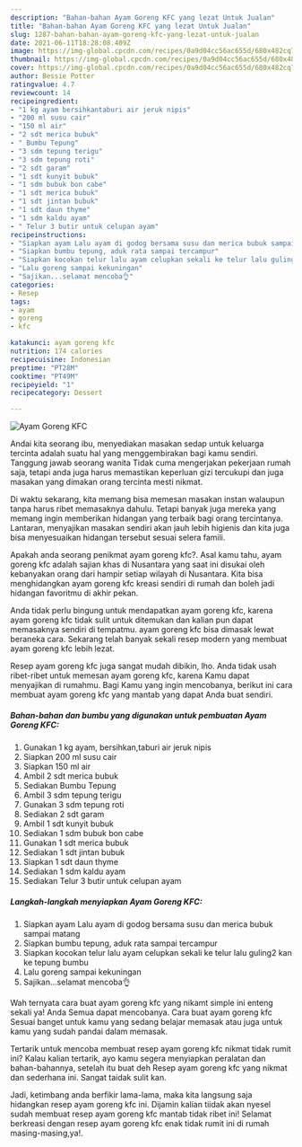 ```yaml
---
description: "Bahan-bahan Ayam Goreng KFC yang lezat Untuk Jualan"
title: "Bahan-bahan Ayam Goreng KFC yang lezat Untuk Jualan"
slug: 1287-bahan-bahan-ayam-goreng-kfc-yang-lezat-untuk-jualan
date: 2021-06-11T18:28:08.409Z
image: https://img-global.cpcdn.com/recipes/0a9d04cc56ac655d/680x482cq70/ayam-goreng-kfc-foto-resep-utama.jpg
thumbnail: https://img-global.cpcdn.com/recipes/0a9d04cc56ac655d/680x482cq70/ayam-goreng-kfc-foto-resep-utama.jpg
cover: https://img-global.cpcdn.com/recipes/0a9d04cc56ac655d/680x482cq70/ayam-goreng-kfc-foto-resep-utama.jpg
author: Bessie Potter
ratingvalue: 4.7
reviewcount: 14
recipeingredient:
- "1 kg ayam bersihkantaburi air jeruk nipis"
- "200 ml susu cair"
- "150 ml air"
- "2 sdt merica bubuk"
- " Bumbu Tepung"
- "3 sdm tepung terigu"
- "3 sdm tepung roti"
- "2 sdt garam"
- "1 sdt kunyit bubuk"
- "1 sdm bubuk bon cabe"
- "1 sdt merica bubuk"
- "1 sdt jintan bubuk"
- "1 sdt daun thyme"
- "1 sdm kaldu ayam"
- " Telur 3 butir untuk celupan ayam"
recipeinstructions:
- "Siapkan ayam Lalu ayam di godog bersama susu dan merica bubuk sampai matang"
- "Siapkan bumbu tepung, aduk rata sampai tercampur"
- "Siapkan kocokan telur lalu ayam celupkan sekali ke telur lalu guling2 kan ke tepung bumbu"
- "Lalu goreng sampai kekuningan"
- "Sajikan...selamat mencoba👌"
categories:
- Resep
tags:
- ayam
- goreng
- kfc

katakunci: ayam goreng kfc 
nutrition: 174 calories
recipecuisine: Indonesian
preptime: "PT28M"
cooktime: "PT49M"
recipeyield: "1"
recipecategory: Dessert

---
```



![Ayam Goreng KFC](https://img-global.cpcdn.com/recipes/0a9d04cc56ac655d/680x482cq70/ayam-goreng-kfc-foto-resep-utama.jpg)

Andai kita seorang ibu, menyediakan masakan sedap untuk keluarga tercinta adalah suatu hal yang menggembirakan bagi kamu sendiri. Tanggung jawab seorang  wanita Tidak cuma mengerjakan pekerjaan rumah saja, tetapi anda juga harus memastikan keperluan gizi tercukupi dan juga masakan yang dimakan orang tercinta mesti nikmat.

Di waktu  sekarang, kita memang bisa memesan masakan instan walaupun tanpa harus ribet memasaknya dahulu. Tetapi banyak juga mereka yang memang ingin memberikan hidangan yang terbaik bagi orang tercintanya. Lantaran, menyajikan masakan sendiri akan jauh lebih higienis dan kita juga bisa menyesuaikan hidangan tersebut sesuai selera famili. 



Apakah anda seorang penikmat ayam goreng kfc?. Asal kamu tahu, ayam goreng kfc adalah sajian khas di Nusantara yang saat ini disukai oleh kebanyakan orang dari hampir setiap wilayah di Nusantara. Kita bisa menghidangkan ayam goreng kfc kreasi sendiri di rumah dan boleh jadi hidangan favoritmu di akhir pekan.

Anda tidak perlu bingung untuk mendapatkan ayam goreng kfc, karena ayam goreng kfc tidak sulit untuk ditemukan dan kalian pun dapat memasaknya sendiri di tempatmu. ayam goreng kfc bisa dimasak lewat beraneka cara. Sekarang telah banyak sekali resep modern yang membuat ayam goreng kfc lebih lezat.

Resep ayam goreng kfc juga sangat mudah dibikin, lho. Anda tidak usah ribet-ribet untuk memesan ayam goreng kfc, karena Kamu dapat menyajikan di rumahmu. Bagi Kamu yang ingin mencobanya, berikut ini cara membuat ayam goreng kfc yang mantab yang dapat Anda buat sendiri.

<!--inarticleads1-->

##### Bahan-bahan dan bumbu yang digunakan untuk pembuatan Ayam Goreng KFC:

1. Gunakan 1 kg ayam, bersihkan,taburi air jeruk nipis
1. Siapkan 200 ml susu cair
1. Siapkan 150 ml air
1. Ambil 2 sdt merica bubuk
1. Sediakan  Bumbu Tepung
1. Ambil 3 sdm tepung terigu
1. Gunakan 3 sdm tepung roti
1. Sediakan 2 sdt garam
1. Ambil 1 sdt kunyit bubuk
1. Sediakan 1 sdm bubuk bon cabe
1. Gunakan 1 sdt merica bubuk
1. Sediakan 1 sdt jintan bubuk
1. Siapkan 1 sdt daun thyme
1. Sediakan 1 sdm kaldu ayam
1. Sediakan  Telur 3 butir untuk celupan ayam




<!--inarticleads2-->

##### Langkah-langkah menyiapkan Ayam Goreng KFC:

1. Siapkan ayam Lalu ayam di godog bersama susu dan merica bubuk sampai matang
1. Siapkan bumbu tepung, aduk rata sampai tercampur
1. Siapkan kocokan telur lalu ayam celupkan sekali ke telur lalu guling2 kan ke tepung bumbu
1. Lalu goreng sampai kekuningan
1. Sajikan...selamat mencoba👌




Wah ternyata cara buat ayam goreng kfc yang nikamt simple ini enteng sekali ya! Anda Semua dapat mencobanya. Cara buat ayam goreng kfc Sesuai banget untuk kamu yang sedang belajar memasak atau juga untuk kamu yang sudah pandai dalam memasak.

Tertarik untuk mencoba membuat resep ayam goreng kfc nikmat tidak rumit ini? Kalau kalian tertarik, ayo kamu segera menyiapkan peralatan dan bahan-bahannya, setelah itu buat deh Resep ayam goreng kfc yang nikmat dan sederhana ini. Sangat taidak sulit kan. 

Jadi, ketimbang anda berfikir lama-lama, maka kita langsung saja hidangkan resep ayam goreng kfc ini. Dijamin kalian tiidak akan nyesel sudah membuat resep ayam goreng kfc mantab tidak ribet ini! Selamat berkreasi dengan resep ayam goreng kfc enak tidak rumit ini di rumah masing-masing,ya!.

